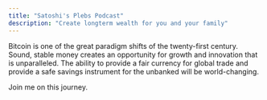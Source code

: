 ```yaml
---
title: "Satoshi's Plebs Podcast"
description: "Create longterm wealth for you and your family"
---
```


Bitcoin is one of the great paradigm shifts of the twenty-first century. Sound, stable money creates an opportunity for growth and innovation that is unparalleled. The ability to provide a fair currency for global trade and provide a safe savings instrument for the unbanked will be world-changing.

Join me on this journey.

